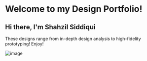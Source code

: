# Welcome to my Design Portfolio!
## Hi there, I'm Shahzil Siddiqui
These designs range from in-depth design analysis to high-fidelity prototyping!
Enjoy!

![image](https://github.com/user-attachments/assets/14c647df-3b33-412e-8ca4-bd645ba8f189)

